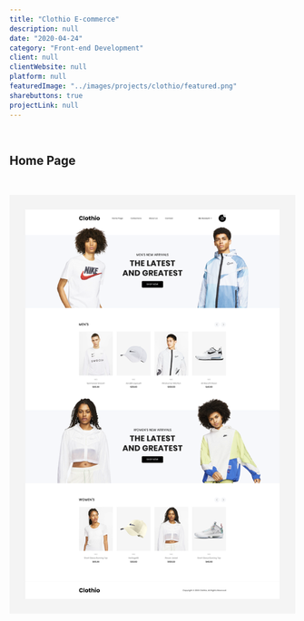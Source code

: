 ```yaml
---
title: "Clothio E-commerce"
description: null
date: "2020-04-24"
category: "Front-end Development"
client: null
clientWebsite: null
platform: null
featuredImage: "../images/projects/clothio/featured.png"
sharebuttons: true
projectLink: null
---
```


<br />

## Home Page
<br />

![Home Page](../images/projects/clothio/home.png)